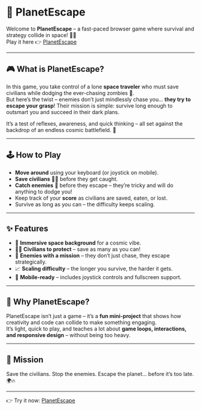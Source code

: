 # 🌌 PlanetEscape

Welcome to **PlanetEscape** – a fast-paced browser game where survival and strategy collide in space! 🚀✨  
Play it here 👉 [PlanetEscape](https://planetescape.vercel.app/)

---

## 🎮 What is PlanetEscape?

In this game, you take control of a lone **space traveler** who must save civilians while dodging the ever-chasing zombies 👾.  
But here’s the twist – enemies don’t just mindlessly chase you… **they try to escape your grasp**! Their mission is simple: survive long enough to outsmart you and succeed in their dark plans.  

It’s a test of reflexes, awareness, and quick thinking – all set against the backdrop of an endless cosmic battlefield. 🌠

---

## 🕹️ How to Play

- **Move around** using your keyboard (or joystick on mobile).  
- **Save civilians** 🧑‍🚀 before they get caught.  
- **Catch enemies** 👾 before they escape – they’re tricky and will do anything to dodge you!  
- Keep track of your **score** as civilians are saved, eaten, or lost.  
- Survive as long as you can – the difficulty keeps scaling.  

---

## ✨ Features

- 🌌 **Immersive space background** for a cosmic vibe.  
- 🧑‍🚀 **Civilians to protect** – save as many as you can!  
- 👾 **Enemies with a mission** – they don’t just chase, they escape strategically.  
- 📈 **Scaling difficulty** – the longer you survive, the harder it gets.  
- 📱 **Mobile-ready** – includes joystick controls and fullscreen support.  

---

## 🚀 Why PlanetEscape?

PlanetEscape isn’t just a game – it’s a **fun mini-project** that shows how creativity and code can collide to make something engaging.  
It’s light, quick to play, and teaches a lot about **game loops, interactions, and responsive design** – without being too heavy.  

---

## 🎯 Mission

Save the civilians. Stop the enemies. Escape the planet… before it’s too late. 🌍🔥  

---

👉 Try it now: [PlanetEscape](https://planetescape.vercel.app/)
